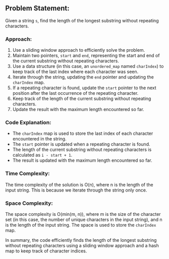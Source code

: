 ## Problem Statement:
Given a string `s`, find the length of the longest substring without repeating characters.

### Approach:
1. Use a sliding window approach to efficiently solve the problem.
2. Maintain two pointers, `start` and `end`, representing the start and end of the current substring without repeating characters.
3. Use a data structure (in this case, an `unordered_map` named `charIndex`) to keep track of the last index where each character was seen.
4. Iterate through the string, updating the `end` pointer and updating the `charIndex` map.
5. If a repeating character is found, update the `start` pointer to the next position after the last occurrence of the repeating character.
6. Keep track of the length of the current substring without repeating characters.
7. Update the result with the maximum length encountered so far.

### Code Explanation:
- The `charIndex` map is used to store the last index of each character encountered in the string.
- The `start` pointer is updated when a repeating character is found.
- The length of the current substring without repeating characters is calculated as `i - start + 1`.
- The result is updated with the maximum length encountered so far.

### Time Complexity:
The time complexity of the solution is O(n), where n is the length of the input string. This is because we iterate through the string only once.

### Space Complexity:
The space complexity is O(min(m, n)), where m is the size of the character set (in this case, the number of unique characters in the input string), and n is the length of the input string. The space is used to store the `charIndex` map.

In summary, the code efficiently finds the length of the longest substring without repeating characters using a sliding window approach and a hash map to keep track of character indices.
